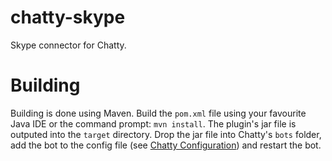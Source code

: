 chatty-skype
============
Skype connector for Chatty.

Building
========
Building is done using Maven. Build the `pom.xml` file using your favourite Java IDE or the command prompt: `mvn install`. 
The plugin's jar file is outputed into the `target` directory. Drop the jar file into Chatty's `bots` folder, 
add the bot to the config file
(see [Chatty Configuration](https://github.com/bogeymanEST/chatty/wiki/Getting-Started#configuration)) and restart the bot.
